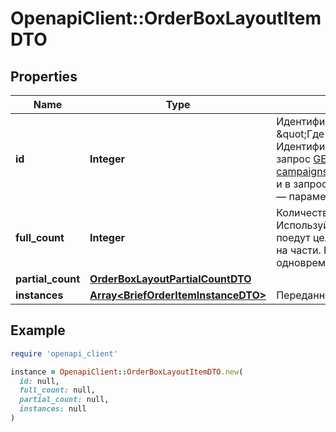 # OpenapiClient::OrderBoxLayoutItemDTO

## Properties

| Name | Type | Description | Notes |
| ---- | ---- | ----------- | ----- |
| **id** | **Integer** | Идентификатор товара в заказе.  {% cut \&quot;Где его взять\&quot; %}  Идентификатор приходит в ответе на запрос [GET campaigns/{campaignId}/orders/{orderId}](../../reference/orders/getOrder.md) и в запросе Маркета [POST order/accept](../../pushapi/reference/orderAccept.md) — параметр &#x60;id&#x60; в &#x60;items&#x60;.  {% endcut %}    |  |
| **full_count** | **Integer** | Количество единиц товара в коробке.  Используйте это поле, если в коробке поедут целые товары, не разделенные на части. Не используйте это поле одновременно с &#x60;partialCount&#x60;.  | [optional] |
| **partial_count** | [**OrderBoxLayoutPartialCountDTO**](OrderBoxLayoutPartialCountDTO.md) |  | [optional] |
| **instances** | [**Array&lt;BriefOrderItemInstanceDTO&gt;**](BriefOrderItemInstanceDTO.md) | Переданные вами коды маркировки. | [optional] |

## Example

```ruby
require 'openapi_client'

instance = OpenapiClient::OrderBoxLayoutItemDTO.new(
  id: null,
  full_count: null,
  partial_count: null,
  instances: null
)
```

